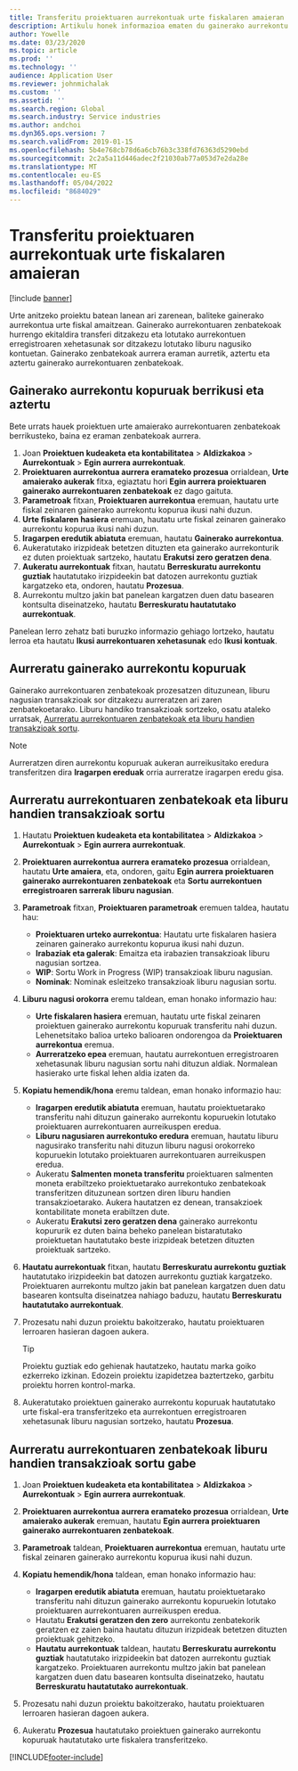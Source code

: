 ```yaml
---
title: Transferitu proiektuaren aurrekontuak urte fiskalaren amaieran
description: Artikulu honek informazioa ematen du gainerako aurrekontu kopuruak etorkizuneko ekitaldietara nola transferitu eta aurrekontuen erregistroaren xehetasunak sortzeko moduari buruz.
author: Yowelle
ms.date: 03/23/2020
ms.topic: article
ms.prod: ''
ms.technology: ''
audience: Application User
ms.reviewer: johnmichalak
ms.custom: ''
ms.assetid: ''
ms.search.region: Global
ms.search.industry: Service industries
ms.author: andchoi
ms.dyn365.ops.version: 7
ms.search.validFrom: 2019-01-15
ms.openlocfilehash: 5b4e768cb78d6a6cb76b3c338fd76363d5290ebd
ms.sourcegitcommit: 2c2a5a11d446adec2f21030ab77a053d7e2da28e
ms.translationtype: MT
ms.contentlocale: eu-ES
ms.lasthandoff: 05/04/2022
ms.locfileid: "8684029"
---
```

# <a name="transfer-project-budgets-at-fiscal-year-end"></a>Transferitu proiektuaren aurrekontuak urte fiskalaren amaieran

[!include [banner](../includes/banner.md)]

Urte anitzeko proiektu batean lanean ari zarenean, baliteke gainerako aurrekontua urte fiskal amaitzean. Gainerako aurrekontuaren zenbatekoak hurrengo ekitaldira transferi ditzakezu eta lotutako aurrekontuen erregistroaren xehetasunak sor ditzakezu lotutako liburu nagusiko kontuetan. Gainerako zenbatekoak aurrera eraman aurretik, aztertu eta aztertu gainerako aurrekontuaren zenbatekoak.

## <a name="review-and-analyze-remaining-budget-amounts"></a>Gainerako aurrekontu kopuruak berrikusi eta aztertu

Bete urrats hauek proiektuen urte amaierako aurrekontuaren zenbatekoak berrikusteko, baina ez eraman zenbatekoak aurrera.

1. Joan **Proiektuen kudeaketa eta kontabilitatea** > **Aldizkakoa** > **Aurrekontuak** > **Egin aurrera aurrekontuak**. 
2. **Proiektuaren aurrekontua aurrera eramateko prozesua** orrialdean, **Urte amaierako aukerak** fitxa, egiaztatu hori **Egin aurrera proiektuaren gainerako aurrekontuaren zenbatekoak** ez dago gaituta.
3. **Parametroak** fitxan, **Proiektuaren aurrekontua** eremuan, hautatu urte fiskal zeinaren gainerako aurrekontu kopurua ikusi nahi duzun. 
4. **Urte fiskalaren hasiera** eremuan, hautatu urte fiskal zeinaren gainerako aurrekontu kopurua ikusi nahi duzun. 
5. **Iragarpen eredutik abiatuta** eremuan, hautatu **Gainerako aurrekontua**. 
6. Aukeratutako irizpideak betetzen dituzten eta gainerako aurrekonturik ez duten proiektuak sartzeko, hautatu **Erakutsi zero geratzen dena**.  
7. **Aukeratu aurrekontuak** fitxan, hautatu **Berreskuratu aurrekontu guztiak** hautatutako irizpideekin bat datozen aurrekontu guztiak kargatzeko eta, ondoren, hautatu **Prozesua**. 
8. Aurrekontu multzo jakin bat panelean kargatzen duen datu basearen kontsulta diseinatzeko, hautatu **Berreskuratu hautatutako aurrekontuak**.

Panelean lerro zehatz bati buruzko informazio gehiago lortzeko, hautatu lerroa eta hautatu **Ikusi aurrekontuaren xehetasunak** edo **Ikusi kontuak**.

## <a name="carry-forward-remaining-budget-amounts"></a>Aurreratu gainerako aurrekontu kopuruak 

Gainerako aurrekontuaren zenbatekoak prozesatzen dituzunean, liburu nagusian transakzioak sor ditzakezu aurreratzen ari zaren zenbatekoetarako. Liburu handiko transakzioak sortzeko, osatu ataleko urratsak, [Aurreratu aurrekontuaren zenbatekoak eta liburu handien transakzioak sortu](#carry-forward). 

> [!NOTE]
> Aurreratzen diren aurrekontu kopuruak aukeran aurreikusitako eredura transferitzen dira **Iragarpen ereduak** orria aurreratze iragarpen eredu gisa.  

## <a name="carry-forward-budget-amounts-and-create-general-ledger-transactions"></a><a name="carry-forward"></a>Aurreratu aurrekontuaren zenbatekoak eta liburu handien transakzioak sortu

1.  Hautatu **Proiektuen kudeaketa eta kontabilitatea** > **Aldizkakoa** > **Aurrekontuak** > **Egin aurrera aurrekontuak**. 
2. **Proiektuaren aurrekontua aurrera eramateko prozesua** orrialdean, hautatu **Urte amaiera**, eta, ondoren, gaitu **Egin aurrera proiektuaren gainerako aurrekontuaren zenbatekoak** eta **Sortu aurrekontuen erregistroaren sarrerak liburu nagusian**. 
3. **Parametroak** fitxan, **Proiektuaren parametroak** eremuen taldea, hautatu hau:

   - **Proiektuaren urteko aurrekontua**: Hautatu urte fiskalaren hasiera zeinaren gainerako aurrekontu kopurua ikusi nahi duzun. 
   - **Irabaziak eta galerak**: Emaitza eta irabazien transakzioak liburu nagusian sortzea. 
   -  **WIP**: Sortu Work in Progress (WIP) transakzioak liburu nagusian.
   -  **Nominak**: Nominak esleitzeko transakzioak liburu nagusian sortu. 

5. **Liburu nagusi orokorra** eremu taldean, eman honako informazio hau: 

   - **Urte fiskalaren hasiera** eremuan, hautatu urte fiskal zeinaren proiektuen gainerako aurrekontu kopuruak transferitu nahi duzun. Lehenetsitako balioa urteko balioaren ondorengoa da **Proiektuaren aurrekontua** eremua.
   -  **Aurreratzeko epea** eremuan, hautatu aurrekontuen erregistroaren xehetasunak liburu nagusian sortu nahi dituzun aldiak. Normalean hasierako urte fiskal lehen aldia izaten da.

6. **Kopiatu hemendik/hona** eremu taldean, eman honako informazio hau:

   - **Iragarpen eredutik abiatuta** eremuan, hautatu proiektuetarako transferitu nahi dituzun gainerako aurrekontu kopuruekin lotutako proiektuaren aurrekontuaren aurreikuspen eredua. 
   - **Liburu nagusiaren aurrekontuko eredura** eremuan, hautatu liburu nagusirako transferitu nahi dituzun liburu nagusi orokorreko kopuruekin lotutako proiektuaren aurrekontuaren aurreikuspen eredua. 
   -  Aukeratu **Salmenten moneta transferitu** proiektuaren salmenten moneta erabiltzeko proiektuetarako aurrekontuko zenbatekoak transferitzen dituzunean sortzen diren liburu handien transakzioetarako. Aukera hautatzen ez denean, transakzioek kontabilitate moneta erabiltzen dute. 
   -  Aukeratu **Erakutsi zero geratzen dena** gainerako aurrekontu kopururik ez duten baina beheko panelean bistaratutako proiektuetan hautatutako beste irizpideak betetzen dituzten proiektuak sartzeko.

7. **Hautatu aurrekontuak** fitxan, hautatu **Berreskuratu aurrekontu guztiak** hautatutako irizpideekin bat datozen aurrekontu guztiak kargatzeko. Proiektuaren aurrekontu multzo jakin bat panelean kargatzen duen datu basearen kontsulta diseinatzea nahiago baduzu, hautatu **Berreskuratu hautatutako aurrekontuak**.
8. Prozesatu nahi duzun proiektu bakoitzerako, hautatu proiektuaren lerroaren hasieran dagoen aukera.

    > [!TIP]
    > Proiektu guztiak edo gehienak hautatzeko, hautatu marka goiko ezkerreko izkinan. Edozein proiektu izapidetzea baztertzeko, garbitu proiektu horren kontrol-marka.

9. Aukeratutako proiektuen gainerako aurrekontu kopuruak hautatutako urte fiskal-era transferitzeko eta aurrekontuen erregistroaren xehetasunak liburu nagusian sortzeko, hautatu **Prozesua**.

## <a name="carry-forward-budget-amounts-without-creating-general-ledger-transactions"></a>Aurreratu aurrekontuaren zenbatekoak liburu handien transakzioak sortu gabe

1. Joan **Proiektuen kudeaketa eta kontabilitatea** > **Aldizkakoa** > **Aurrekontuak** > **Egin aurrera aurrekontuak**.
2. **Proiektuaren aurrekontua aurrera eramateko prozesua** orrialdean, **Urte amaierako aukerak** eremuan, hautatu **Egin aurrera proiektuaren gainerako aurrekontuaren zenbatekoak**.
3. **Parametroak** taldean, **Proiektuaren aurrekontua** eremuan, hautatu urte fiskal zeinaren gainerako aurrekontu kopurua ikusi nahi duzun.
4. **Kopiatu hemendik/hona** taldean, eman honako informazio hau:

   - **Iragarpen eredutik abiatuta** eremuan, hautatu proiektuetarako transferitu nahi dituzun gainerako aurrekontu kopuruekin lotutako proiektuaren aurrekontuaren aurreikuspen eredua. 
   - Hautatu **Erakutsi geratzen den zero** aurrekontu zenbatekorik geratzen ez zaien baina hautatu dituzun irizpideak betetzen dituzten proiektuak gehitzeko.
   - **Hautatu aurrekontuak** taldean, hautatu **Berreskuratu aurrekontu guztiak** hautatutako irizpideekin bat datozen aurrekontu guztiak kargatzeko. Proiektuaren aurrekontu multzo jakin bat panelean kargatzen duen datu basearen kontsulta diseinatzeko, hautatu **Berreskuratu hautatutako aurrekontuak**.

5. Prozesatu nahi duzun proiektu bakoitzerako, hautatu proiektuaren lerroaren hasieran dagoen aukera. 
6. Aukeratu **Prozesua** hautatutako proiektuen gainerako aurrekontu kopuruak hautatutako urte fiskalera transferitzeko.



[!INCLUDE[footer-include](../includes/footer-banner.md)]

